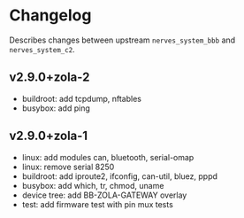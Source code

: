 # Changelog

Describes changes between upstream `nerves_system_bbb` and `nerves_system_c2`.

## v2.9.0+zola-2

* buildroot: add tcpdump, nftables
* busybox: add ping

## v2.9.0+zola-1

* linux: add modules can, bluetooth, serial-omap
* linux: remove serial 8250
* buildroot: add iproute2, ifconfig, can-util, bluez, pppd
* busybox: add which, tr, chmod, uname
* device tree: add BB-ZOLA-GATEWAY overlay
* test: add firmware test with pin mux tests